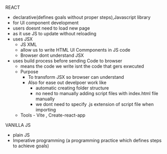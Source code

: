 REACT
- declarative(defines goals without proper steps),Javascript library
- for UI component development
- users doesnt need to load new page
- as it use JS to update without reloading
- uses JSX
     - JS XML
     - allow us to write HTML UI Commponents in JS code
     - Browser dont understand JSX
- uses build process before sending Code to browser
     - means the code we write isnt the code that gers exwcuted
     - Purpose
         -  To transform JSX so browser can understand
         -  Also for ease out develpoer work  like
               - automatic creating folder structure
               - no need to manually adding script files with index.html file manually
               - we dont need to specify .js extension of script file when importing
     - Tools - Vite , Create-react-app
  

VANILLA JS
- plain JS
- Imperative programming (a programming practice which defines steps to achieve goals)
